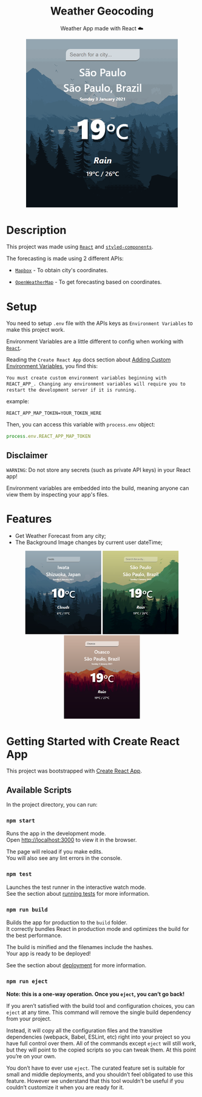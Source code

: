 <div align="center">

# Weather Geocoding

Weather App made with React :cloud:

<img src="./src/assets/examples/weather.gif" width="400" alt="App Demonstration"/>

</div>

# Description

This project was made using [`React`](https://github.com/facebook/react) and [`styled-components`](https://github.com/styled-components/styled-components).

The forecasting is made using 2 different APIs:

- [`Mapbox`](https://docs.mapbox.com/api/overview/) - To obtain city's coordinates.

- [`OpenWeatherMap`](https://openweathermap.org/api) - To get forecasting based on coordinates.


# Setup

You need to setup `.env` file with the APIs keys as `Environment Variables` to make this project work.

Environment Variables are a little different to config when working with [`React`](https://github.com/facebook/react).

Reading the `Create React App` docs section about [Adding Custom Environment Variables](https://create-react-app.dev/docs/adding-custom-environment-variables/), you find this:
```
You must create custom environment variables beginning with REACT_APP_. Changing any environment variables will require you to restart the development server if it is running.
```

example:
```
REACT_APP_MAP_TOKEN=YOUR_TOKEN_HERE
```

Then, you can access this variable with `process.env` object:

```javascript
process.env.REACT_APP_MAP_TOKEN
```

## Disclaimer

`WARNING`: Do not store any secrets (such as private API keys) in your React app!

Environment variables are embedded into the build, meaning anyone can view them by inspecting your app's files.

# Features

- Get Weather Forecast from any city;
- The Background Image changes by current user dateTime;

<div align="center">

<img width="200" src="./src/assets/examples/blue.png"/>
 
<img width="200" src="./src/assets/examples/green.png"/>

<img width="200" src="./src/assets/examples/orange.png"/>

</div>

# Getting Started with Create React App

This project was bootstrapped with [Create React App](https://github.com/facebook/create-react-app).

## Available Scripts

In the project directory, you can run:

### `npm start`

Runs the app in the development mode.\
Open [http://localhost:3000](http://localhost:3000) to view it in the browser.

The page will reload if you make edits.\
You will also see any lint errors in the console.

### `npm test`

Launches the test runner in the interactive watch mode.\
See the section about [running tests](https://facebook.github.io/create-react-app/docs/running-tests) for more information.

### `npm run build`

Builds the app for production to the `build` folder.\
It correctly bundles React in production mode and optimizes the build for the best performance.

The build is minified and the filenames include the hashes.\
Your app is ready to be deployed!

See the section about [deployment](https://facebook.github.io/create-react-app/docs/deployment) for more information.

### `npm run eject`

**Note: this is a one-way operation. Once you `eject`, you can’t go back!**

If you aren’t satisfied with the build tool and configuration choices, you can `eject` at any time. This command will remove the single build dependency from your project.

Instead, it will copy all the configuration files and the transitive dependencies (webpack, Babel, ESLint, etc) right into your project so you have full control over them. All of the commands except `eject` will still work, but they will point to the copied scripts so you can tweak them. At this point you’re on your own.

You don’t have to ever use `eject`. The curated feature set is suitable for small and middle deployments, and you shouldn’t feel obligated to use this feature. However we understand that this tool wouldn’t be useful if you couldn’t customize it when you are ready for it.
